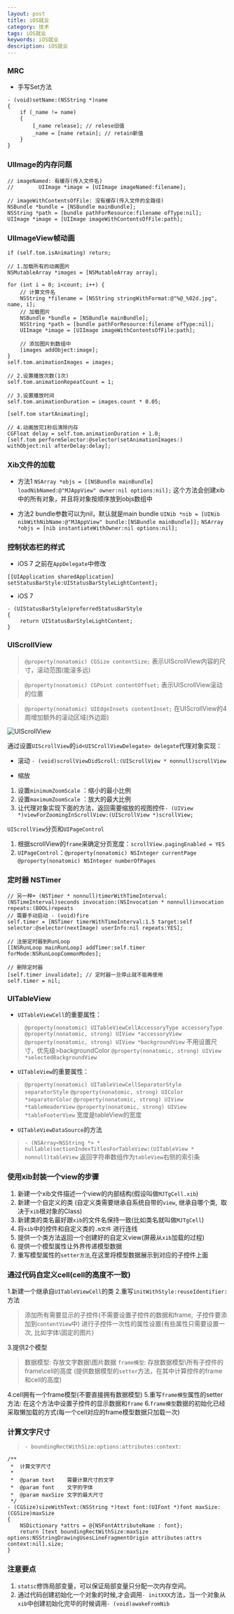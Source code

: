 ```yaml
---
layout: post
title: iOS就业
category: 技术
tags: iOS就业
keywords: iOS就业
description: iOS就业
---
```


### MRC

- 手写Set方法

```objc
- (void)setName:(NSString *)name
{
    if (_name != name)
    {
        [_name release]; // relese旧值
        _name = [name retain]; // retain新值
    }
}
```


### UIImage的内存问题

```objc
// imageNamed: 有缓存(传入文件名)
//        UIImage *image = [UIImage imageNamed:filename];

// imageWithContentsOfFile: 没有缓存(传入文件的全路径)
NSBundle *bundle = [NSBundle mainBundle];
NSString *path = [bundle pathForResource:filename ofType:nil];
UIImage *image = [UIImage imageWithContentsOfFile:path];
```

### UIImageView帧动画

```objc
if (self.tom.isAnimating) return;

// 1.加载所有的动画图片
NSMutableArray *images = [NSMutableArray array];

for (int i = 0; i<count; i++) {
    // 计算文件名
    NSString *filename = [NSString stringWithFormat:@"%@_%02d.jpg", name, i];
    // 加载图片
    NSBundle *bundle = [NSBundle mainBundle];
    NSString *path = [bundle pathForResource:filename ofType:nil];
    UIImage *image = [UIImage imageWithContentsOfFile:path];

    // 添加图片到数组中
    [images addObject:image];
}
self.tom.animationImages = images;

// 2.设置播放次数(1次)
self.tom.animationRepeatCount = 1;

// 3.设置播放时间
self.tom.animationDuration = images.count * 0.05;

[self.tom startAnimating];

// 4.动画放完1秒后清除内存
CGFloat delay = self.tom.animationDuration + 1.0;
[self.tom performSelector:@selector(setAnimationImages:) withObject:nil afterDelay:delay];
```

### Xib文件的加载

- 方法1
`NSArray *objs = [[NSBundle mainBundle] loadNibNamed:@"MJAppView" owner:nil options:nil];`
这个方法会创建xib中的所有对象，并且将对象按顺序放到objs数组中

- 方法2
bundle参数可以为nil，默认就是main bundle
`UINib *nib = [UINib nibWithNibName:@"MJAppView" bundle:[NSBundle mainBundle]];`
`NSArray *objs = [nib instantiateWithOwner:nil options:nil];`


### 控制状态栏的样式

- iOS 7 之前在`AppDelegate`中修改

```objc
[[UIApplication sharedApplication] setStatusBarStyle:UIStatusBarStyleLightContent];
```

- iOS 7

```objc
- (UIStatusBarStyle)preferredStatusBarStyle
{
    return UIStatusBarStyleLightContent;
}
```

### UIScrollView

> `@property(nonatomic) CGSize contentSize;`
表示UIScrollView内容的尺寸，滚动范围(能滚多远)

> `@property(nonatomic) CGPoint contentOffset;`
表示UIScrollView滚动的位置

> `@property(nonatomic) UIEdgeInsets contentInset;`
在UIScrollView的4周增加额外的滚动区域(外边距)

![UIScrollView](/assets/image/iOS就业-UIScrollView.png)


通过设置`UIScrollView`的`id<UISCrollViewDelegate> delegate`代理对象实现：

- 滚动
`- (void)scrollViewDidScroll:(UIScrollView * nonnull)scrollView`

- 缩放
1. 设置`minimumZoomScale` ：缩小的最小比例
2. 设置`maximumZoomScale` ：放大的最大比例
3. 让代理对象实现下面的方法，返回需要缩放的视图控件`- (UIView *)viewForZoomingInScrollView:(UIScrollView *)scrollView;`


`UIScrollView`分页和`UIPageControl`
1. 根据scrollView的`frame`来确定分页宽度：`scrollView.pagingEnabled = YES`
2. `UIPageControl`：`@property(nonatomic) NSInteger currentPage`     `@property(nonatomic) NSInteger numberOfPages`

### 定时器 NSTimer

```objc
// 另一种+ (NSTimer * nonnull)timerWithTimeInterval:(NSTimeInterval)seconds invocation:(NSInvocation * nonnull)invocation repeats:(BOOL)repeats
// 需要手动启动 - (void)fire
self.timer = [NSTimer timerWithTimeInterval:1.5 target:self selector:@selector(nextImage) userInfo:nil repeats:YES];

// 注册定时器到RunLoop
[[NSRunLoop mainRunLoop] addTimer:self.timer forMode:NSRunLoopCommonModes];

// 删除定时器
[self.timer invalidate]; // 定时器一旦停止就不能再使用
self.timer = nil;
```

### UITableView

- `UITableViewCell`的重要属性：

> `@property(nonatomic) UITableViewCellAccessoryType accessoryType`
> `@property(nonatomic, strong) UIView *accessoryView`
> `@property(nonatomic, strong) UIView *backgroundView` 不用设置尺寸，优先级>backgroundColor
> `@property(nonatomic, strong) UIView *selectedBackgroundView`

- `UITableView`的重要属性：

> `@property(nonatomic) UITableViewCellSeparatorStyle separatorStyle`
> `@property(nonatomic, strong) UIColor *separatorColor`
> `@property(nonatomic, strong) UIView *tableHeaderView`
> `@property(nonatomic, strong) UIView *tableFooterView` 宽度是tableView的宽度

- `UITableViewDataSource`的方法

> `- (NSArray<NSString *> * nullable)sectionIndexTitlesForTableView:(UITableView * nonnull)tableView` 返回字符串数组作为`tableView`右侧的索引条
>


### 使用xib封装一个view的步骤
1. 新建一个xib文件描述一个view的内部结构(假设叫做`MJTgCell.xib`)
2. 新建一个自定义的类
(自定义类需要继承自系统自带的`view`, 继承自哪个类,  取决于`xib`根对象的Class)
3. 新建类的类名最好跟``xib``的文件名保持一致(比如类名就叫做`MJTgCell`)
4. 将`xib`中的控件和自定义类的`.m文件` 进行连线
5. 提供一个类方法返回一个创建好的自定义view(屏蔽从`xib`加载的过程)
6. 提供一个模型属性让外界传递模型数据
7. 重写模型属性的`setter方法`,在这里将模型数据展示到对应的子控件上面

### 通过代码自定义cell(cell的高度不一致)

1.新建一个继承自`UITableViewCell`的类
2.重写`initWithStyle:reuseIdentifier:`方法

> 添加所有需要显示的子控件(不需要设置子控件的数据和frame,  子控件要添加到`contentView`中)
> 进行子控件一次性的属性设置(有些属性只需要设置一次, 比如字体\固定的图片)

3.提供2个模型

> 数据模型: 存放文字数据\图片数据
> `frame模型`: 存放数据模型\所有子控件的frame\cell的高度 (提供数据模型的`setter`方法，在其中计算控件的frame和cell的高度)

4.cell拥有一个frame模型(不要直接拥有数据模型)
5.重写`frame模型`属性的setter方法: 在这个方法中设置子控件的显示数据和`frame`
6.`frame模型`数据的初始化已经采取懒加载的方式(每一个cell对应的frame模型数据只加载一次)

### 计算文字尺寸

> `- boundingRectWithSize:options:attributes:context:`

```objc
/**
 *  计算文字尺寸
 *
 *  @param text    需要计算尺寸的文字
 *  @param font    文字的字体
 *  @param maxSize 文字的最大尺寸
 */
- (CGSize)sizeWithText:(NSString *)text font:(UIFont *)font maxSize:(CGSize)maxSize
{
    NSDictionary *attrs = @{NSFontAttributeName : font};
    return [text boundingRectWithSize:maxSize options:NSStringDrawingUsesLineFragmentOrigin attributes:attrs context:nil].size;
}
```

### 注意要点
1. `static`修饰局部变量，可以保证局部变量只分配一次内存空间。
2. 通过代码创建初始化一个对象的时候,才会调用`- initXXX`方法，当一个对象从`xib`中创建初始化完毕的时候调用`- (void)awakeFromNib`



